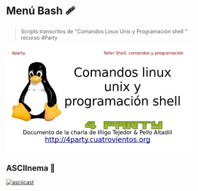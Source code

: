 # Menú Bash 🩹

> Scripts transcritos de \"Comandos Linux Unix y Programación shell \" recurso 4Party

![portada](../assets/MenuBash/MenuBash1.png)

## ASCIInema :cinema:

[![asciicast](https://asciinema.org/a/XN7uovHMcRQgiffAMvVx3zKNN.svg)](https://asciinema.org/a/XN7uovHMcRQgiffAMvVx3zKNN)